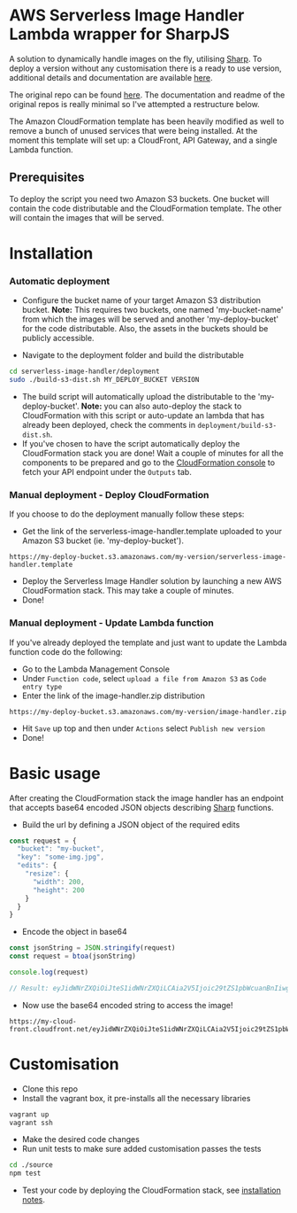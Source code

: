 
# AWS Serverless Image Handler Lambda wrapper for SharpJS
A solution to dynamically handle images on the fly, utilising [Sharp](https://sharp.pixelplumbing.com/en/stable/).
To deploy a version without any customisation there is a ready to use version, additional details and documentation are available [here]( https://aws.amazon.com/solutions/serverless-image-handler/).

The original repo can be found [here](https://github.com/awslabs/serverless-image-handler). The documentation and readme of the original repos is really minimal so I've attempted a restructure below.

The Amazon CloudFormation template has been heavily modified as well to remove a bunch of unused services that were being installed. At the moment this template will set up: a CloudFront, API Gateway, and a single Lambda function.

## Prerequisites
To deploy the script you need two Amazon S3 buckets. One bucket will contain the code distributable and the CloudFormation template. The other will contain the images that will be served.

# Installation
### Automatic deployment
* Configure the bucket name of your target Amazon S3 distribution bucket. **Note:** This requires two buckets, one named 'my-bucket-name' from which the images will be served and another 'my-deploy-bucket' for the code distributable. Also, the assets in the buckets should be publicly accessible.

* Navigate to the deployment folder and build the distributable
```bash
cd serverless-image-handler/deployment
sudo ./build-s3-dist.sh MY_DEPLOY_BUCKET VERSION
```

* The build script will automatically upload the distributable to the 'my-deploy-bucket'. **Note:** you can also auto-deploy the stack to CloudFormation with this script or auto-update an lambda that has already been deployed, check the comments in ```deployment/build-s3-dist.sh```.
* If you've chosen to have the script automatically deploy the CloudFormation stack you are done! Wait a couple of minutes for all the components to be prepared and go to the [CloudFormation console](https://console.aws.amazon.com/cloudformation) to fetch your API endpoint under the ```Outputs``` tab.

### Manual deployment - Deploy CloudFormation
If you choose to do the deployment manually follow these steps:
* Get the link of the serverless-image-handler.template uploaded to your Amazon S3 bucket (ie. 'my-deploy-bucket').
```
https://my-deploy-bucket.s3.amazonaws.com/my-version/serverless-image-handler.template
```
* Deploy the Serverless Image Handler solution by launching a new AWS CloudFormation stack. This may take a couple of minutes.
* Done!

### Manual deployment - Update Lambda function
If you've already deployed the template and just want to update the Lambda function code do the following:
* Go to the Lambda Management Console
* Under ```Function code```, select ```upload a file from Amazon S3``` as ```Code entry type```
* Enter the link of the image-handler.zip distribution
```
https://my-deploy-bucket.s3.amazonaws.com/my-version/image-handler.zip
```
* Hit ```Save``` up top and then under ```Actions``` select ```Publish new version```
* Done!

# Basic usage
After creating the CloudFormation stack the image handler has an endpoint that accepts base64 encoded JSON objects describing [Sharp](https://sharp.pixelplumbing.com/en/stable/) functions.

* Build the url by defining a JSON object of the required edits
```javascript
const request = {
  "bucket": "my-bucket",
  "key": "some-img.jpg",
  "edits": {
    "resize": {
      "width": 200,
      "height": 200
    }
  }
}
```

* Encode the object in base64
```javascript
const jsonString = JSON.stringify(request)
const request = btoa(jsonString)

console.log(request)

// Result: eyJidWNrZXQiOiJteS1idWNrZXQiLCAia2V5Ijoic29tZS1pbWcuanBnIiwgImVkaXRzIjogeyJyZXNpemUiOiB7IndpZHRoIjogMzAwLCAiaGVpZ2h0IjogMzAwIH19fQ==
```

* Now use the base64 encoded string to access the image!
```
https://my-cloud-front.cloudfront.net/eyJidWNrZXQiOiJteS1idWNrZXQiLCAia2V5Ijoic29tZS1pbWcuanBnIiwgImVkaXRzIjogeyJyZXNpemUiOiB7IndpZHRoIjogMzAwLCAiaGVpZ2h0IjogMzAwIH19fQ==
```

# Customisation
* Clone this repo
* Install the vagrant box, it pre-installs all the necessary libraries
```bash
vagrant up
vagrant ssh
```

* Make the desired code changes
* Run unit tests to make sure added customisation passes the tests
```bash
cd ./source
npm test
```

* Test your code by deploying the CloudFormation stack, see [installation notes](#installation).